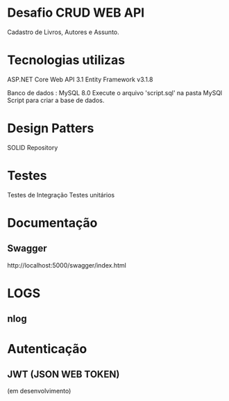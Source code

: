 # Desafio CRUD WEB API
Cadastro de Livros, Autores e Assunto.

# Tecnologias utilizas
ASP.NET Core Web API 3.1
Entity Framework v3.1.8

Banco de dados : MySQL 8.0
Execute o arquivo 'script.sql' na pasta MySQl Script para criar a base de dados.

# Design Patters
SOLID
Repository

# Testes
Testes de Integração
Testes unitários

# Documentação
## Swagger
http://localhost:5000/swagger/index.html

# LOGS
## nlog

# Autenticação
## JWT (JSON WEB TOKEN)
(em desenvolvimento)

